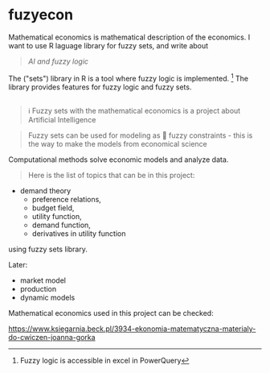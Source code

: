 # fuzyecon
Mathematical economics is mathematical description of the economics.
I want to use R laguage library for fuzzy sets, and write about

> *AI and fuzzy logic*

The ("sets") library in R is a tool where fuzzy logic is implemented. [^1]
The library provides features for fuzzy logic and fuzzy sets.

## 

> ℹ️ Fuzzy sets with the mathematical economics is a project about Artificial Intelligence

> Fuzzy sets can be used for modeling as 📌 fuzzy constraints - this is the way to make the models from economical science

Computational methods solve economic models and analyze data. 

> Here is the list of topics that can be in this project:

* demand theory
  * preference relations, 
  * budget field,
  * utility function,
  * demand function,
  * derivatives in utility function 

using fuzzy sets library. 

Later:

* market model
* production 
* dynamic models

Mathematical economics used in this project can be checked:

https://www.ksiegarnia.beck.pl/3934-ekonomia-matematyczna-materialy-do-cwiczen-joanna-gorka

[^1]: Fuzzy logic is accessible in excel in PowerQuery
